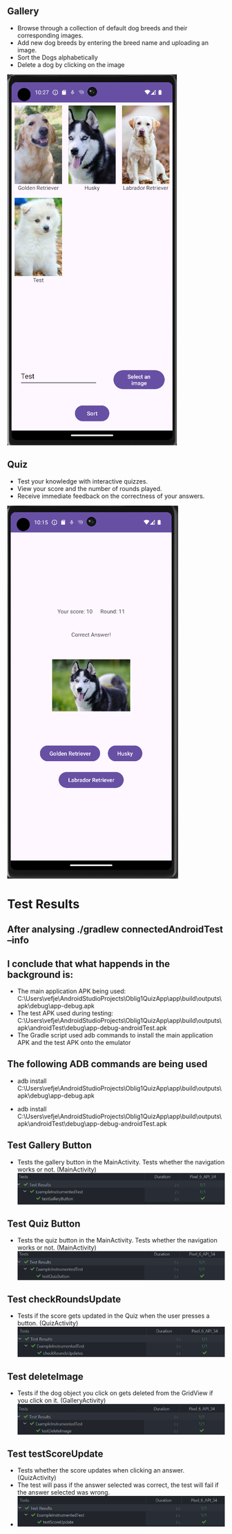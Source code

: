 ## Gallery
- Browse through a collection of default dog breeds and their corresponding images.
- Add new dog breeds by entering the breed name and uploading an image.
- Sort the Dogs alphabetically
- Delete a dog by clicking on the image
  
![Gallery](quizappgallery.png)

## Quiz
- Test your knowledge with interactive quizzes.
- View your score and the number of rounds played.
- Receive immediate feedback on the correctness of your answers.

![Quiz](quiz%20app%202.png)


# Test Results

## After analysing ./gradlew connectedAndroidTest –info
## I conclude that what happends in the background is:
- The main application APK being used: C:\Users\vefje\AndroidStudioProjects\Oblig1QuizApp\app\build\outputs\apk\debug\app-debug.apk
- The test APK used during testing: C:\Users\vefje\AndroidStudioProjects\Oblig1QuizApp\app\build\outputs\apk\androidTest\debug\app-debug-androidTest.apk
- The Gradle script used adb commands to install the main application APK and the test APK onto the emulator

## The following ADB commands are being used
- adb install C:\Users\vefje\AndroidStudioProjects\Oblig1QuizApp\app\build\outputs\apk\debug\app-debug.apk

- adb install C:\Users\vefje\AndroidStudioProjects\Oblig1QuizApp\app\build\outputs\apk\androidTest\debug\app-debug-androidTest.apk

## Test Gallery Button
- Tests the  gallery button in the MainActivity. Tests whether the navigation works or not. (MainActivity)
![Test Gallery Button](test1.png)

## Test Quiz Button 
- Tests the quiz button in the MainActivity. Tests whether the navigation works or not. (MainActivity)
![Test Quiz Button](test2.png)

## Test checkRoundsUpdate
- Tests if the score gets updated in the Quiz when the user presses a button. (QuizActivity)
![Test checkRoundsUpdate](test3.png)

## Test deleteImage
- Tests if the dog object you click on gets deleted from the GridView if you click on it. (GalleryActivity)
![Test deleteImage](test4.png)

## Test testScoreUpdate
- Tests whether the score updates when clicking an answer. (QuizActivity)
- The test will pass if the answer selected was correct, the test will fail if the answer selected was wrong.
-  ![Test testScoreUpdate](test5.png)

